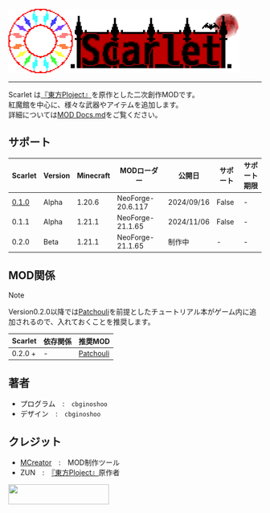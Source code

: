 [Touhou_Wiki]: https://ja.wikipedia.org/wiki/東方Project
![Scarlet Logo](/IMG/Scarlet%20Logo.png)  
___  
Scarlet は[『東方Ploject』][Touhou_Wiki]を原作とした二次創作MODです。  
紅魔館を中心に、様々な武器やアイテムを追加します。  
詳細については[MOD Docs.md](MOD%20Docs.md)をご覧ください。  
## サポート  
| Scarlet | Version | Minecraft | MODローダー | 公開日 | サポート | サポート期限 |  
----|----|----|----|----|----|----  
| [0.1.0](/NeoForge-20.6.117/scarlet-0.1.0-neoforge-1.20.6.jar) | Alpha | 1.20.6 | NeoForge-20.6.117 | 2024/09/16 | False | - |  
| 0.1.1 | Alpha | 1.21.1 | NeoForge-21.1.65 | 2024/11/06 | False | - |  
| 0.2.0 | Beta | 1.21.1 | NeoForge-21.1.65 | 制作中 | - | - |  
## MOD関係  
> [!NOTE]  
> Version0.2.0以降では[Patchouli](https://www.curseforge.com/minecraft/mc-mods/patchouli/files/5683901)を前提としたチュートリアル本がゲーム内に追加されるので、入れておくことを推奨します。
  
| Scarlet | 依存関係 | 推奨MOD |  
----|----|----  
| 0.2.0 + | - | [Patchouli](https://www.curseforge.com/minecraft/mc-mods/patchouli/files/5683901) |  
## 著者  
- プログラム　:　`cbginoshoo`  
- デザイン　:　`cbginoshoo`  
## クレジット  
- [MCreator](https://mcreator.net/about)　:　MOD制作ツール  
- ZUN　:　[『東方Ploject』][Touhou_Wiki]原作者  
<a href="http://www16.big.or.jp/~zun/">
  <img src="http://www16.big.or.jp/~zun/image/banner.gif" width=200 height=40>
</a>
